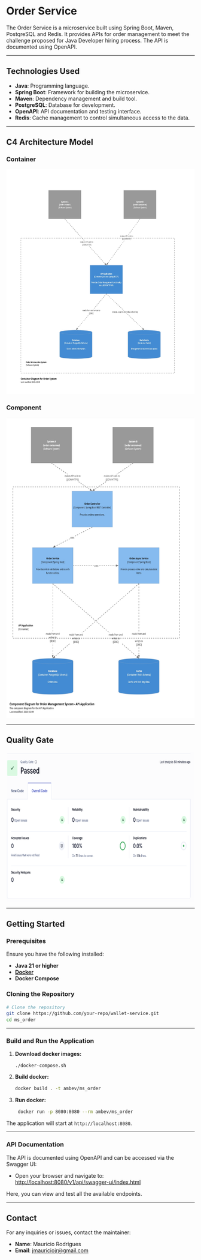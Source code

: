 # Order Service

The Order Service is a microservice built using Spring Boot, Maven, PostqreSQL and Redis. It provides APIs for order management to meet the challenge proposed for Java Developer hiring process. The API is documented using OpenAPI.

---

## **Technologies Used**

- **Java**: Programming language.
- **Spring Boot**: Framework for building the microservice.
- **Maven**: Dependency management and build tool.
- **PostgreSQL**: Database for development.
- **OpenAPI**: API documentation and testing interface.
- **Redis**: Cache management to control simultaneous access to the data.

---

## **C4 Architecture Model**

### **Container**

<img src="./docs/C4_Containers.png" width="800" height="600"/>


### **Component**

<img src="./docs/C4_Components.png" width="800" height="800"/>

---

## **Quality Gate**

<img src="./docs/quality_gate.png" width="600" height="400"/>

---

## **Getting Started**

### **Prerequisites**

Ensure you have the following installed:

- **Java 21 or higher**
- **[Docker](https://www.docker.com/products/docker-desktop/)**
- **Docker Compose**


### **Cloning the Repository**

```bash
# Clone the repository
git clone https://github.com/your-repo/wallet-service.git
cd ms_order
```

---

### **Build and Run the Application**

1. **Download docker images:**
   ```
   ./docker-compose.sh
   ```

2. **Build docker:**
   ```bash
   docker build . -t ambev/ms_order
   ```

3. **Run docker:**
   ```bash
	docker run -p 8080:8080 --rm ambev/ms_order
   ```

The application will start at `http://localhost:8080`.

---

### **API Documentation**

The API is documented using OpenAPI and can be accessed via the Swagger UI:

- Open your browser and navigate to:  [http://localhost:8080/v1/api/swagger-ui/index.html](http://localhost:8080/v1/api/swagger-ui/index.html)

Here, you can view and test all the available endpoints.

---

## **Contact**

For any inquiries or issues, contact the maintainer:
- **Name**: Maurício Rodrigues
- **Email**: [jmauriciojr@gmail.com](mailto:jmauriciojr@gmail.com)

